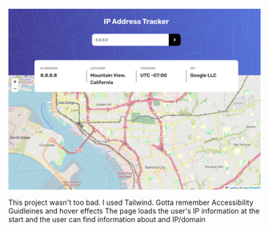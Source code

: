 ![](FinishedDesign.png)

This project wasn't too bad. I used Tailwind. Gotta remember Accessibility Guidleines and hover effects
The page loads the user's IP information at the start and the user can find information about and IP/domain